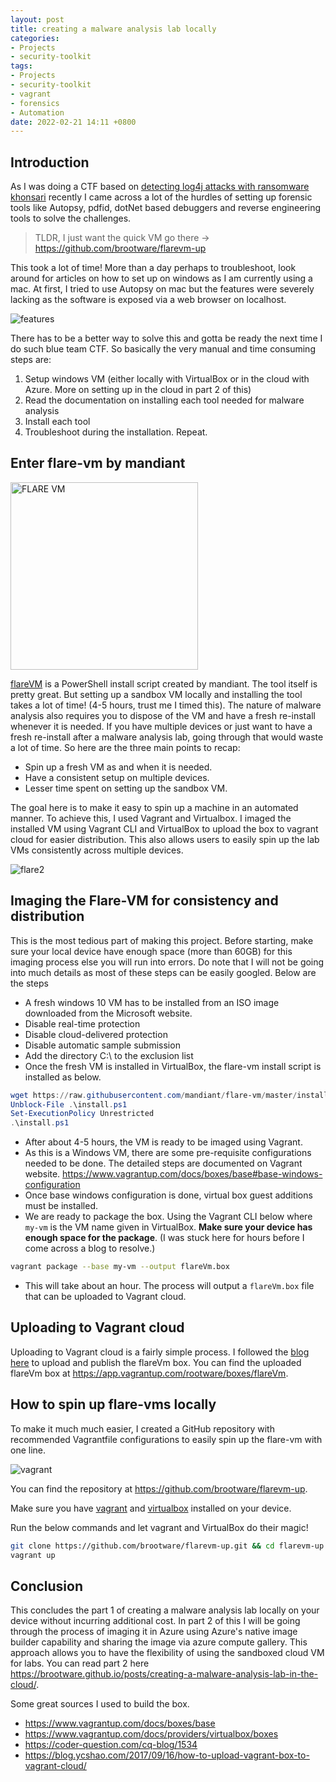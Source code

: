 ```yaml
---
layout: post
title: creating a malware analysis lab locally
categories:
- Projects
- security-toolkit
tags:
- Projects
- security-toolkit
- vagrant
- forensics
- Automation
date: 2022-02-21 14:11 +0800
---
```

## Introduction

As I was doing a CTF based on [detecting log4j attacks with ransomware khonsari](https://brootware.github.io/posts/detecting-and-defending-against-log4j-attacks/) recently I came across a lot of the hurdles of setting up forensic tools like Autopsy, pdfid, dotNet based debuggers and reverse engineering tools to solve the challenges.

> TLDR, I just want the quick VM go there -> <https://github.com/brootware/flarevm-up>

This took a lot of time! More than a day perhaps to troubleshoot, look around for articles on how to set up on windows as I am currently using a mac. At first, I tried to use Autopsy on mac but the features were severely lacking as the software is exposed via a web browser on localhost.

![features](https://bn1304files.storage.live.com/y4m_mTBjk8we9Ns3HHA3io3A1OfXogPTjOJgy-Ao3kL8dQPFFCp-s8c0gCEiwCJ4OJb5T4h8MNLVOeyB2N3QMgR6Wv3Wxe82uPv8iqQsZhAI7ASxyZDNWiWt4Umx2f96qoJcgntptdKDVbuvsA_ZPLvRZiVlOTwpYPMaaInZyJqER6dtxJS2J8r_ZsvjI5NQcUu?width=2496&height=1528&cropmode=none)

There has to be a better way to solve this and gotta be ready the next time I do such blue team CTF. So basically the very manual and time consuming steps are:

1. Setup windows VM (either locally with VirtualBox or in the cloud with Azure. More on setting up in the cloud in part 2 of this)
2. Read the documentation on installing each tool needed for malware analysis
3. Install each tool
4. Troubleshoot during the installation. Repeat.

## Enter flare-vm by mandiant

<p>
 <img width="300" height="300" src="https://raw.githubusercontent.com/mandiant/flare-vm/master/flarevm.png?raw=true" alt="FLARE VM"/>
</p>

[flareVM](https://github.com/mandiant/flare-vm) is a PowerShell install script created by mandiant. The tool itself is pretty great. But setting up a sandbox VM locally and installing the tool takes a lot of time! (4-5 hours, trust me I timed this). The nature of malware analysis also requires you to dispose of the VM and have a fresh re-install whenever it is needed. If you have multiple devices or just want to have a fresh re-install after a malware analysis lab, going through that would waste a lot of time. So here are the three main points to recap:

- Spin up a fresh VM as and when it is needed.
- Have a consistent setup on multiple devices.
- Lesser time spent on setting up the sandbox VM.

The goal here is to make it easy to spin up a machine in an automated manner. To achieve this, I used Vagrant and Virtualbox.
I imaged the installed VM using Vagrant CLI and VirtualBox to upload the box to vagrant cloud for easier distribution. This also allows users to easily spin up the lab VMs consistently across multiple devices.

![flare2](https://bn1304files.storage.live.com/y4mpDQXUoXXDYi0d0txMljIayd944IrihlWhPZejG2QsD1qConiEObDdUmAgU_Od1Ihx3Gfj7rDKdCC_ct0xmzNRIuQJ_0lFSBWikYWChYH0Pio9pXUGcCKQWjkPILVNGKixpYKOAxGqNDzmX__ZVVK0uO-oS-6KFCH_S42h1UPcRA3Ev_-R6A_5X3ZxxjeBuX-?width=1842&height=1506&cropmode=none)

## Imaging the Flare-VM for consistency and distribution

This is the most tedious part of making this project. Before starting, make sure your local device have enough space (more than 60GB) for this imaging process else you will run into errors. Do note that I will not be going into much details as most of these steps can be easily googled. Below are the steps

- A fresh windows 10 VM has to be installed from an ISO image downloaded from the Microsoft website.
- Disable real-time protection
- Disable cloud-delivered protection
- Disable automatic sample submission
- Add the directory C:\ to the exclusion list
- Once the fresh VM is installed in VirtualBox, the flare-vm install script is installed as below.

```powershell
wget https://raw.githubusercontent.com/mandiant/flare-vm/master/install.ps1 -outfile install.ps1
Unblock-File .\install.ps1
Set-ExecutionPolicy Unrestricted
.\install.ps1
```

- After about 4-5 hours, the VM is ready to be imaged using Vagrant.
- As this is a Windows VM, there are some pre-requisite configurations needed to be done. The detailed steps are documented on Vagrant website. <https://www.vagrantup.com/docs/boxes/base#base-windows-configuration>
- Once base windows configuration is done, virtual box guest additions must be installed.
- We are ready to package the box. Using the Vagrant CLI below where `my-vm` is the VM name given in VirtualBox. **Make sure your device has enough space for the package**. (I was stuck here for hours before I come across a blog to resolve.)

```bash
vagrant package --base my-vm --output flareVm.box
```

- This will take about an hour. The process will output a `flareVm.box` file that can be uploaded to Vagrant cloud.

## Uploading to Vagrant cloud

Uploading to Vagrant cloud is a fairly simple process. I followed the [blog here](https://blog.ycshao.com/2017/09/16/how-to-upload-vagrant-box-to-vagrant-cloud/) to upload and publish the flareVm box. You can find the uploaded flareVm box at <https://app.vagrantup.com/rootware/boxes/flareVm>.

## How to spin up flare-vms locally

To make it much much easier, I created a GitHub repository with recommended Vagrantfile configurations to easily spin up the flare-vm with one line.

![vagrant](https://bn1304files.storage.live.com/y4mzChhFPUZzWw51VpBYImq4RPZjCAiIV4w3aZ4Eu7fAaIwrsiznWEtXAXMcJg5iWMTOgjEX9SKBKxG6ON5oT-mg0G3-rTfZeaiDGSTBRMNcyMLR7Xe1RkRA7n00jALAnjjME3IbSzO80ogncVmJX3oMLiKv3P4movjcNBnMwtjabklZZM-tjz0zsyE4Kpu0A17?width=1842&height=1506&cropmode=none)

You can find the repository at <https://github.com/brootware/flarevm-up>.

Make sure you have [vagrant](https://www.vagrantup.com/downloads) and [virtualbox](https://www.virtualbox.org/wiki/Downloads) installed on your device.

Run the below commands and let vagrant and VirtualBox do their magic!

```bash
git clone https://github.com/brootware/flarevm-up.git && cd flarevm-up
vagrant up
```

## Conclusion

This concludes the part 1 of creating a malware analysis lab locally on your device without incurring additional cost. In part 2 of this I will be going through the process of imaging it in Azure using Azure's native image builder capability and sharing the image via azure compute gallery. This approach allows you to have the flexibility of using the sandboxed cloud VM for labs. You can read part 2 here <https://brootware.github.io/posts/creating-a-malware-analysis-lab-in-the-cloud/>.

Some great sources I used to build the box.

- <https://www.vagrantup.com/docs/boxes/base>
- <https://www.vagrantup.com/docs/providers/virtualbox/boxes>
- <https://coder-question.com/cq-blog/1534>
- <https://blog.ycshao.com/2017/09/16/how-to-upload-vagrant-box-to-vagrant-cloud/>
